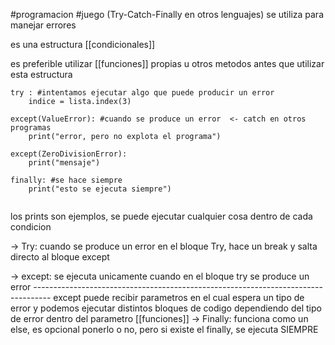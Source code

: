 #programacion #juego
(Try-Catch-Finally en otros lenguajes)
se utiliza para manejar errores 

es una estructura [[condicionales]]

es preferible utilizar [[funciones]] propias u otros metodos antes que utilizar esta estructura

```
try : #intentamos ejecutar algo que puede producir un error 
	indice = lista.index(3)
	 
except(ValueError): #cuando se produce un error  <- catch en otros   programas
	print("error, pero no explota el programa")
	 
except(ZeroDivisionError):
	print("mensaje")
	 
finally: #se hace siempre
	print("esto se ejecuta siempre")
	
```

los prints son ejemplos, se puede ejecutar cualquier cosa dentro de cada condicion

-> Try:
	cuando se produce un error en el bloque Try, hace un break y salta directo al bloque except

-> except:
	se ejecuta unicamente cuando en el bloque try se produce un error
	----------------------------------------------------------------------------------
	except puede recibir parametros en el cual espera un tipo de error y podemos ejecutar distintos bloques de codigo dependiendo del tipo de error dentro del parametro
	[[funciones]] 
-> Finally:
	funciona como un else, es opcional ponerlo o no, pero si existe el finally, se ejecuta SIEMPRE




